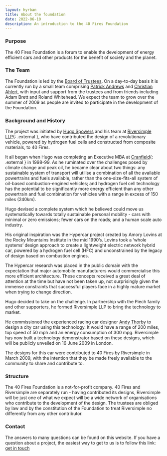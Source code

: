 ```yaml
---
layout: hyrban
title: About the foundation
date: 2022-06-10
description: An introduction to the 40 Fires Foundation
---
```



### Purpose

The 40 Fires Foundation is a forum to enable the development of energy efficient cars and other products for the benefit of society and the planet. 
	
### The Team 

The Foundation is led by the [Board of Trustees](Board+of+Trustees.html). On a day-to-day basis it is currently run by a small team comprising [Patrick Andrews](Patrick+Andrews.html) and [Christian Ahlert](Christian+Ahlert.html), with input and support from the trustees and from friends including Adam Brett and Roland Whitehead. We expect the team to grow over the summer of 2009 as people are invited to participate in the development of the Foundation. 

### Background and History 

The project was initiated by [Hugo Spowers](HugoSpowers.html) and his team at [Riversimple LLP](http://www.riversimple.com){: .external }, who have contributed the design of a revolutionary vehicle, powered by hydrogen fuel cells and constructed from composite materials, to 40 Fires. 

It all began when Hugo was completing an Executive MBA at [Cranfield](http://www.cranfield.ac.uk){: .external } in 1998-99.  As he ruminated over the challenges posed by climate change and peak oil, he became clear about two things:
any sustainable system of transport will utilise a combination of all the available powertrains and fuels available, rather than the one-size-fits-all system of oil-based combustion-engined vehicles; and hydrogen fuel cell technology has the potential to be significantly more energy efficient than any other powertrain and fuel combination for vehicles with a range in excess of 150 miles (240km). 

Hugo devised a complete system which he believed could move us systematically towards totally sustainable personal mobility - cars with minimal or zero emissions; fewer cars on the roads; and a human scale auto industry.

His original inspiration was the Hypercar project created by Amory Lovins at the Rocky Mountains Institute in the mid 1990’s. Lovins took a ‘whole systems’ design approach to create a lightweight electric network hybrid car, powered by a hydrogen fuel cell (HFC) and unconstrained by the legacy of design based on combustion engines.

The Hypercar research was placed in the public domain with the expectation that major automobile manufacturers would commercialise this more efficient architecture.  These concepts received a great deal of attention at the time but have not been taken up, not surprisingly given the immense constraints that successful players face in a highly mature market when trying to change direction. 

Hugo decided to take on the challenge. In  partnership with the Piech family and other supporters, he formed Riversimple LLP to bring the technology to market. 

He commissioned the experienced racing car designer [Andy Thorby](PeopleAndy.html) to design a city car using this technology. It would have a range of 200 miles, top speed of 50 mph and an energy consumption of 300 mpg.  Riversimple has now built a technology demonstrator based on these designs, which will be publicly unveiled on 16 June 2009 in London. 

The designs for this car were contributed to 40 Fires by Riversimple in March 2009, with the intention that they be made freely available to the community to share and contribute to. 

### Structure 

The 40 Fires Foundation is a not-for-profit company.
40 Fires and Riversimple are separately run - having contributed its designs, Riversimple will be just one of what we expect will be a wide network of organisations who contribute to the development of the design. The trustees are obliged by law and by the constitution of the Foundation to treat Riversimple no differently from any other contributor.

### Contact

The answers to many questions can be found on this website.  If you have a question about a project, the easiest way to get to us is to follow this link: [get in touch](Get+involved.html)
